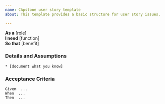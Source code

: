 ```yaml
---
name: CApstone user story template
about: This template provides a basic structure for user story issues.

---
```


**As a** [role]  
**I need** [function]  
**So that** [benefit]  
      
### Details and Assumptions
    * [document what you know]      
### Acceptance Criteria     
     
    Given  ...
    When  ...
    Then  ...
